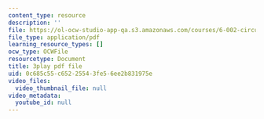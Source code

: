 ```yaml
---
content_type: resource
description: ''
file: https://ol-ocw-studio-app-qa.s3.amazonaws.com/courses/6-002-circuits-and-electronics-spring-2007/0c685c55c65225543fe56ee2b831975e_R4KxlqsuZ0A.pdf
file_type: application/pdf
learning_resource_types: []
ocw_type: OCWFile
resourcetype: Document
title: 3play pdf file
uid: 0c685c55-c652-2554-3fe5-6ee2b831975e
video_files:
  video_thumbnail_file: null
video_metadata:
  youtube_id: null
---
```

